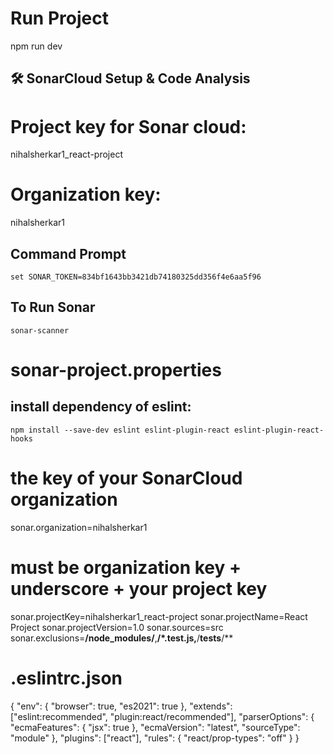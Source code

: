 # Run Project

npm run dev

## 🛠 SonarCloud Setup & Code Analysis

# Project key for Sonar cloud:

nihalsherkar1_react-project

# Organization key:

nihalsherkar1

## Command Prompt

`set SONAR_TOKEN=834bf1643bb3421db74180325dd356f4e6aa5f96`

## To Run Sonar

`sonar-scanner`

# sonar-project.properties

## install dependency of eslint:

`npm install --save-dev eslint eslint-plugin-react eslint-plugin-react-hooks`

# the key of your SonarCloud organization

sonar.organization=nihalsherkar1

# must be organization key + underscore + your project key

sonar.projectKey=nihalsherkar1_react-project
sonar.projectName=React Project
sonar.projectVersion=1.0
sonar.sources=src
sonar.exclusions=**/node_modules/**,**/\*.test.js,**/**tests**/\*\*

# .eslintrc.json

{
"env": {
"browser": true,
"es2021": true
},
"extends": ["eslint:recommended", "plugin:react/recommended"],
"parserOptions": {
"ecmaFeatures": {
"jsx": true
},
"ecmaVersion": "latest",
"sourceType": "module"
},
"plugins": ["react"],
"rules": {
"react/prop-types": "off"
}
}
